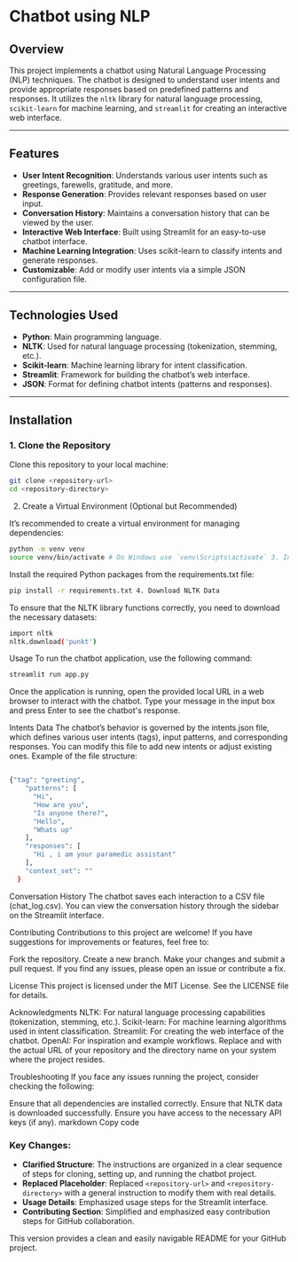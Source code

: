 # Chatbot using NLP

## Overview

This project implements a chatbot using Natural Language Processing (NLP) techniques. The chatbot is designed to understand user intents and provide appropriate responses based on predefined patterns and responses. It utilizes the `nltk` library for natural language processing, `scikit-learn` for machine learning, and `streamlit` for creating an interactive web interface.

---

## Features

- **User Intent Recognition**: Understands various user intents such as greetings, farewells, gratitude, and more.
- **Response Generation**: Provides relevant responses based on user input.
- **Conversation History**: Maintains a conversation history that can be viewed by the user.
- **Interactive Web Interface**: Built using Streamlit for an easy-to-use chatbot interface.
- **Machine Learning Integration**: Uses scikit-learn to classify intents and generate responses.
- **Customizable**: Add or modify user intents via a simple JSON configuration file.

---

## Technologies Used

- **Python**: Main programming language.
- **NLTK**: Used for natural language processing (tokenization, stemming, etc.).
- **Scikit-learn**: Machine learning library for intent classification.
- **Streamlit**: Framework for building the chatbot’s web interface.
- **JSON**: Format for defining chatbot intents (patterns and responses).

---

## Installation

### 1. Clone the Repository

Clone this repository to your local machine:

```bash
git clone <repository-url>
cd <repository-directory>
```

2. Create a Virtual Environment (Optional but Recommended)

It’s recommended to create a virtual environment for managing dependencies:

```bash
python -m venv venv
source venv/bin/activate # On Windows use `venv\Scripts\activate` 3. Install Required Packages
```

Install the required Python packages from the requirements.txt file:

```bash
pip install -r requirements.txt 4. Download NLTK Data
```

To ensure that the NLTK library functions correctly, you need to download the necessary datasets:

```bash
import nltk
nltk.download('punkt')
```

Usage
To run the chatbot application, use the following command:

```bash
streamlit run app.py
```

Once the application is running, open the provided local URL in a web browser to interact with the chatbot. Type your message in the input box and press Enter to see the chatbot's response.

Intents Data
The chatbot’s behavior is governed by the intents.json file, which defines various user intents (tags), input patterns, and corresponding responses. You can modify this file to add new intents or adjust existing ones. Example of the file structure:

```bash

{"tag": "greeting",
    "patterns": [
      "Hi",
      "How are you",
      "Is anyone there?",
      "Hello",
      "Whats up"
    ],
    "responses": [
      "Hi , i am your paramedic assistant"
    ],
    "context_set": ""
  }
```

Conversation History
The chatbot saves each interaction to a CSV file (chat_log.csv). You can view the conversation history through the sidebar on the Streamlit interface.

Contributing
Contributions to this project are welcome! If you have suggestions for improvements or features, feel free to:

Fork the repository.
Create a new branch.
Make your changes and submit a pull request.
If you find any issues, please open an issue or contribute a fix.

License
This project is licensed under the MIT License. See the LICENSE file for details.

Acknowledgments
NLTK: For natural language processing capabilities (tokenization, stemming, etc.).
Scikit-learn: For machine learning algorithms used in intent classification.
Streamlit: For creating the web interface of the chatbot.
OpenAI: For inspiration and example workflows.
Replace <repository-url> and <repository-directory> with the actual URL of your repository and the directory name on your system where the project resides.

Troubleshooting
If you face any issues running the project, consider checking the following:

Ensure that all dependencies are installed correctly.
Ensure that NLTK data is downloaded successfully.
Ensure you have access to the necessary API keys (if any).
markdown
Copy code

### Key Changes:

- **Clarified Structure**: The instructions are organized in a clear sequence of steps for cloning, setting up, and running the chatbot project.
- **Replaced Placeholder**: Replaced `<repository-url>` and `<repository-directory>` with a general instruction to modify them with real details.
- **Usage Details**: Emphasized usage steps for the Streamlit interface.
- **Contributing Section**: Simplified and emphasized easy contribution steps for GitHub collaboration.

This version provides a clean and easily navigable README for your GitHub project.
